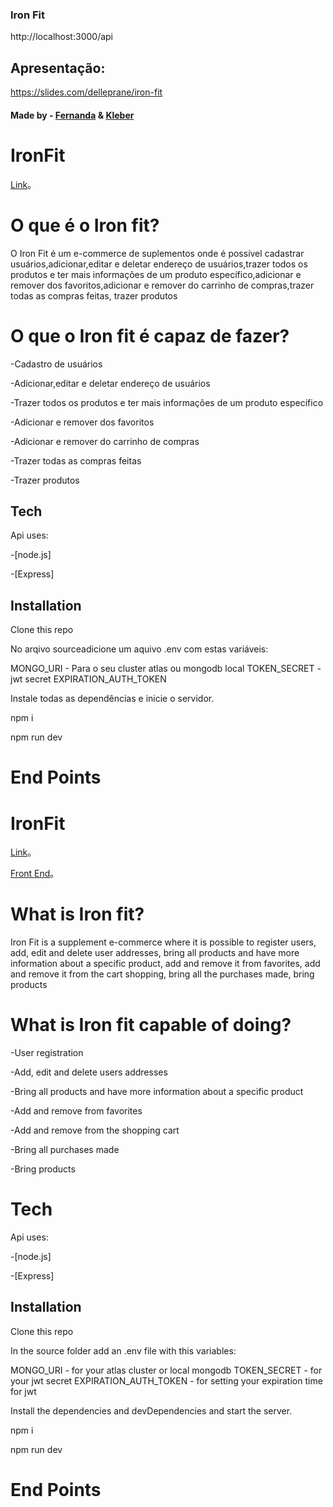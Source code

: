 ### Iron Fit

http://localhost:3000/api


## Apresentação:
https://slides.com/delleprane/iron-fit


#### Made by - [Fernanda](https://www.linkedin.com/in/fernanda-delleprane/") & [Kleber](https://www.linkedin.com/in/bastoskp/")

# IronFit
[Link](http://localhost/)。
# O que é o Iron fit?
 O Iron Fit é um e-commerce de suplementos onde é possível cadastrar usuários,adicionar,editar e deletar endereço de usuários,trazer todos os produtos e ter mais informações de um produto específico,adicionar e remover dos favoritos,adicionar e remover do carrinho de compras,trazer todas as compras feitas, trazer produtos

# O que o Iron fit é capaz de fazer?
-Cadastro de usuários

-Adicionar,editar e deletar endereço de usuários

-Trazer todos os produtos e ter mais informações de um produto específico

-Adicionar e remover dos favoritos

-Adicionar e remover do carrinho de compras

-Trazer todas as compras feitas

-Trazer produtos


## Tech

 Api uses:

-[node.js]

-[Express]


## Installation

Clone this repo

No arqivo sourceadicione um aquivo .env com estas variáveis:

MONGO_URI - Para o seu cluster atlas ou mongodb local TOKEN_SECRET -  jwt secret EXPIRATION_AUTH_TOKEN 

Instale todas as dependências e inicie o servidor.

npm i

npm run dev

# End Points


# IronFit
[Link](http://localhost/)。

[Front End](http://localhost/)。

# What is Iron fit?
 Iron Fit is a supplement e-commerce where it is possible to register users, add, edit and delete user addresses, bring all products and have more information about a specific product, add and remove it from favorites, add and remove it from the cart shopping, bring all the purchases made, bring products

# What is Iron fit capable of doing?
-User registration

-Add, edit and delete users addresses

-Bring all products and have more information about a specific product

-Add and remove from favorites

-Add and remove from the shopping cart

-Bring all purchases made

-Bring products

# Tech

 Api uses:

-[node.js]

-[Express]


## Installation

Clone this repo

In the source folder add an .env file with this variables:

MONGO_URI - for your atlas cluster or local mongodb TOKEN_SECRET - for your jwt secret EXPIRATION_AUTH_TOKEN - for setting your expiration time for jwt

Install the dependencies and devDependencies and start the server.

npm i

npm run dev

# End Points



